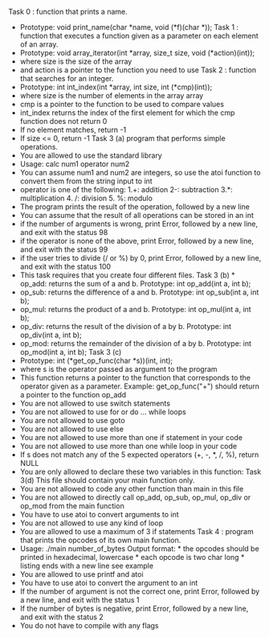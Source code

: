 Task 0 : function that prints a name.

* Prototype: void print_name(char *name, void (*f)(char *));
Task 1 : function that executes a function given as a parameter on each element of an array.
* Prototype: void array_iterator(int *array, size_t size, void (*action)(int));
* where size is the size of the array
* and action is a pointer to the function you need to use
Task 2 : function that searches for an integer.
* Prototype: int int_index(int *array, int size, int (*cmp)(int));
* where size is the number of elements in the array array
* cmp is a pointer to the function to be used to compare values
* int_index returns the index of the first element for which the cmp function does not return 0
* If no element matches, return -1
* If size <= 0, return -1
Task 3 (a)  program that performs simple operations.
 * You are allowed to use the standard library
 * Usage: calc num1 operator num2
 * You can assume num1 and num2 are integers, so use the atoi function to convert them from the string input to int
 * operator is one of the following:
           1.+: addition
           2-: subtraction
           3.*: multiplication
           4. /: division
           5. %: modulo
 * The program prints the result of the operation, followed by a new line
 * You can assume that the result of all operations can be stored in an int
 * if the number of arguments is wrong, print Error, followed by a new line, and exit with the status 98
 * if the operator is none of the above, print Error, followed by a new line, and exit with the status 99
 * if the user tries to divide (/ or %) by 0, print Error, followed by a new line, and exit with the status 100
 * This task requires that you create four different files.
Task 3 (b)  * op_add: returns the sum of a and b. Prototype: int op_add(int a, int b);
 * op_sub: returns the difference of a and b. Prototype: int op_sub(int a, int b);
 * op_mul: returns the product of a and b. Prototype: int op_mul(int a, int b);
 * op_div: returns the result of the division of a by b. Prototype: int op_div(int a, int b);
 * op_mod: returns the remainder of the division of a by b. Prototype: int op_mod(int a, int b);
Task 3 (c) 
 * Prototype: int (*get_op_func(char *s))(int, int);
 * where s is the operator passed as argument to the program
 * This function returns a pointer to the function that corresponds to the operator given as a parameter. Example: get_op_func("+") should return a pointer to the function op_add
 * You are not allowed to use switch statements
 * You are not allowed to use for or do ... while loops
 * You are not allowed to use goto
 * You are not allowed to use else
 * You are not allowed to use more than one if statement in your code
 * You are not allowed to use more than one while loop in your code
 * If s does not match any of the 5 expected operators (+, -, *, /, %), return NULL
 * You are only allowed to declare these two variables in this function:
Task 3(d) This file should contain your main function only.
 * You are not allowed to code any other function than main in this file
 * You are not allowed to directly call op_add, op_sub, op_mul, op_div or op_mod from the main function
 * You have to use atoi to convert arguments to int
 * You are not allowed to use any kind of loop
 * You are allowed to use a maximum of 3 if statements
Task 4 : program that prints the opcodes of its own main function.
 * Usage: ./main number_of_bytes
Output format:
       * the opcodes should be printed in hexadecimal, lowercase
       * each opcode is two char long
       * listing ends with a new line
see example
 * You are allowed to use printf and atoi
 * You have to use atoi to convert the argument to an int
 * If the number of argument is not the correct one, print Error, followed by a new line, and exit with the status 1
 * If the number of bytes is negative, print Error, followed by a new line, and exit with the status 2
 * You do not have to compile with any flags

